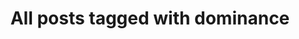 ---
layout: tag
title: "All posts tagged with dominance"
permalink: /weblog/tags/dominance/
taxonomy: dominance
---